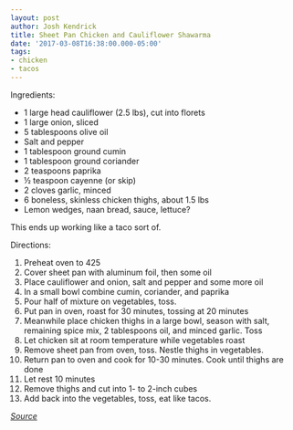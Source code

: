 ```yaml
---
layout: post
author: Josh Kendrick
title: Sheet Pan Chicken and Cauliflower Shawarma
date: '2017-03-08T16:38:00.000-05:00'
tags:
- chicken
- tacos
---
```


Ingredients:
* 1 large head cauliflower (2.5 lbs), cut into florets
* 1 large onion, sliced
* 5 tablespoons olive oil
* Salt and pepper
* 1 tablespoon ground cumin
* 1 tablespoon ground coriander
* 2 teaspoons paprika
* ½ teaspoon cayenne (or skip)
* 2 cloves garlic, minced
* 6 boneless, skinless chicken thighs, about 1.5 lbs
* Lemon wedges, naan bread, sauce, lettuce?

This ends up working like a taco sort of.

Directions:
1. Preheat oven to 425
2. Cover sheet pan with aluminum foil, then some oil
3. Place cauliflower and onion, salt and pepper and some more oil
4. In a small bowl combine cumin, coriander, and paprika
5. Pour half of mixture on vegetables, toss.
6. Put pan in oven, roast for 30 minutes, tossing at 20 minutes
7. Meanwhile place chicken thighs in a large bowl, season with salt, remaining spice mix, 2 tablespoons oil, and minced garlic. Toss
8. Let chicken sit at room temperature while vegetables roast
9. Remove sheet pan from oven, toss. Nestle thighs in vegetables.
10. Return pan to oven and cook for 10-30 minutes. Cook until thighs are done
11. Let rest 10 minutes
12. Remove thighs and cut into 1- to 2-inch cubes
13. Add back into the vegetables, toss, eat like tacos.

*[Source](https://food52.com/recipes/67675-sheet-pan-chicken-and-cauliflower-shawarma)*